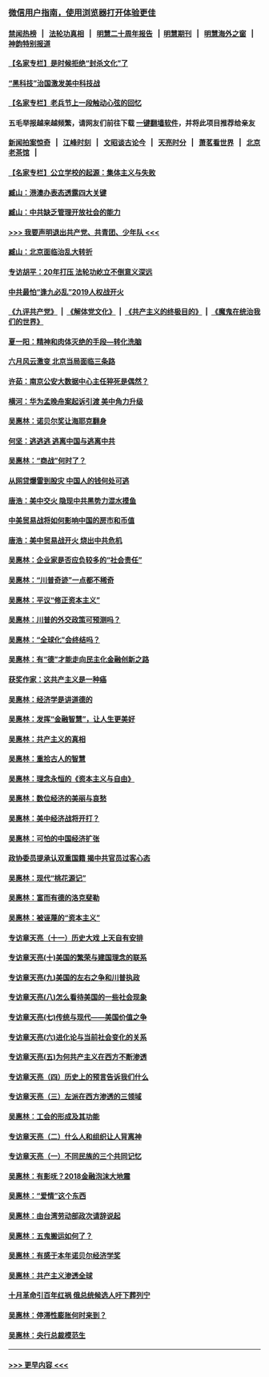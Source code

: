 ### [微信用户指南，使用浏览器打开体验更佳](https://github.com/gfw-breaker/banned-news1/blob/master/indexes/wechat-guide.md?t=0)
#### [禁闻热榜](热点新闻.md?t=0)  &nbsp;&nbsp;|&nbsp;&nbsp; [法轮功真相](https://github.com/gfw-breaker/truth/blob/master/README.md?t=0) &nbsp;&nbsp;|&nbsp;&nbsp; [明慧二十周年报告](https://github.com/gfw-breaker/mh-reports/blob/master/README.md?t=0) &nbsp;&nbsp;|&nbsp;&nbsp;[明慧期刊](https://github.com/gfw-breaker/mh-qikan) &nbsp;&nbsp;|&nbsp;&nbsp; [明慧海外之窗](https://github.com/gfw-breaker/mh-news/blob/master/README.md?t=0) &nbsp;&nbsp;|&nbsp;&nbsp; [神韵特别报道](https://github.com/gfw-breaker/mh-news/blob/master/shenyun.md?t=0)
#### [【名家专栏】是时候拒绝“封杀文化”了](../pages/nsc423/n11814093.md?t=02171333) 
#### [“黑科技”治国激发美中科技战](../pages/nsc423/n11638056.md?t=02171333) 
#### [【名家专栏】老兵节上一段触动心弦的回忆](../pages/nsc423/n11646016.md?t=02171333) 
#### 五毛举报越来越频繁，请网友们前往下载 [一键翻墙软件](https://github.com/gfw-breaker/ssr-accounts)，并将此项目推荐给亲友
#### [新闻拍案惊奇](https://github.com/gfw-breaker/banned-news1/blob/master/pages/link4.md) &nbsp;&nbsp;|&nbsp;&nbsp; [江峰时刻](https://github.com/gfw-breaker/banned-news1/blob/master/pages/link4.md) &nbsp;&nbsp;|&nbsp;&nbsp; [文昭谈古论今](https://github.com/gfw-breaker/banned-news1/blob/master/pages/link4.md) &nbsp;&nbsp;|&nbsp;&nbsp; [天亮时分](https://github.com/gfw-breaker/banned-news1/blob/master/pages/link4.md) &nbsp;&nbsp;|&nbsp;&nbsp; [萧茗看世界](https://github.com/gfw-breaker/banned-news1/blob/master/pages/link4.md) &nbsp;&nbsp;|&nbsp;&nbsp; [北京老茶馆](https://github.com/gfw-breaker/banned-news1/blob/master/pages/link4.md) &nbsp;&nbsp;|&nbsp;&nbsp; 
#### [【名家专栏】公立学校的起源：集体主义与失败](../pages/nsc423/n11601833.md?t=02171333) 
#### [臧山：港澳办表态透露四大关键](../pages/nsc423/n11421628.md?t=02171333) 
#### [臧山：中共缺乏管理开放社会的能力](../pages/nsc423/n11407457.md?t=02171333) 
#### [>>> 我要声明退出共产党、共青团、少年队 <<<](https://github.com/begood0513/goodnews/blob/master/quit/letter.md) 
#### [臧山：北京面临治乱大转折](../pages/nsc423/n11406895.md?t=02171333) 
#### [专访胡平：20年打压 法轮功屹立不倒意义深远](../pages/nsc423/n11398800.md?t=02171333) 
#### [中共最怕“逢九必乱”2019人权战开火](../pages/nsc423/n11385248.md?t=02171333) 
#### [《九评共产党》](https://github.com/begood0513/9ping.md/blob/master/README.md) &nbsp;|&nbsp; [《解体党文化》](../../../../jtdwh.md/blob/master/README.md)  &nbsp;|&nbsp; [《共产主义的终极目的》](../../../../gczydzjmd.md/blob/master/README.md) &nbsp;|&nbsp; [《魔鬼在统治我们的世界》](../../../../mgztzwmdsj.md/blob/master/README.md) 
#### [夏一阳：精神和肉体灭绝的手段—转化洗脑](../pages/nsc423/n11368250.md?t=02171333) 
#### [六月风云激变 北京当局面临三条路](../pages/nsc423/n11313668.md?t=02171333) 
#### [许茹：南京公安大数据中心主任猝死是偶然？](../pages/nsc423/n11064744.md?t=02171333) 
#### [横河：华为孟晚舟案起诉引渡 美中角力升级](../pages/nsc423/n11027230.md?t=02171333) 
#### [吴惠林：诺贝尔奖让海耶克翻身](../pages/nsc423/n10890049.md?t=02171333) 
#### [何坚：逃逃逃 逃离中国与逃离中共](../pages/nsc423/n10592891.md?t=02171333) 
#### [吴惠林：“商战”何时了？](../pages/nsc423/n10573558.md?t=02171333) 
#### [从网贷爆雷到股灾 中国人的钱何处可逃](../pages/nsc423/n10572800.md?t=02171333) 
#### [唐浩：美中交火 隐现中共黑势力混水摸鱼](../pages/nsc423/n10544040.md?t=02171333) 
#### [中美贸易战将如何影响中国的房市和币值](../pages/nsc423/n10543697.md?t=02171333) 
#### [唐浩：美中贸易战开火 烧出中共危机](../pages/nsc423/n10540126.md?t=02171333) 
#### [吴惠林：企业家是否应负较多的“社会责任”](../pages/nsc423/n10535022.md?t=02171333) 
#### [吴惠林：“川普奇迹”一点都不稀奇](../pages/nsc423/n10512808.md?t=02171333) 
#### [吴惠林：平议“修正资本主义”](../pages/nsc423/n10495724.md?t=02171333) 
#### [吴惠林：川普的外交政策可预测吗？](../pages/nsc423/n10462387.md?t=02171333) 
#### [吴惠林：“全球化”会终结吗？](../pages/nsc423/n10452838.md?t=02171333) 
#### [吴惠林：有“德”才能走向民主化金融创新之路](../pages/nsc423/n10432292.md?t=02171333) 
#### [获奖作家：这共产主义是一种癌](../pages/nsc423/n10431541.md?t=02171333) 
#### [吴惠林：经济学是讲道德的](../pages/nsc423/n10398014.md?t=02171333) 
#### [吴惠林：发挥“金融智慧”，让人生更美好](../pages/nsc423/n10375019.md?t=02171333) 
#### [吴惠林：共产主义的真相](../pages/nsc423/n10351394.md?t=02171333) 
#### [吴惠林：重拾古人的智慧](../pages/nsc423/n10337691.md?t=02171333) 
#### [吴惠林：理念永恒的《资本主义与自由》](../pages/nsc423/n10316274.md?t=02171333) 
#### [吴惠林：数位经济的美丽与哀愁](../pages/nsc423/n10292946.md?t=02171333) 
#### [吴惠林：美中经济战将开打？](../pages/nsc423/n10258825.md?t=02171333) 
#### [吴惠林：可怕的中国经济扩张](../pages/nsc423/n10219147.md?t=02171333) 
#### [政协委员提承认双重国籍 揭中共官员过客心态](../pages/nsc423/n10208809.md?t=02171333) 
#### [吴惠林：现代“桃花源记”](../pages/nsc423/n10185234.md?t=02171333) 
#### [吴惠林：富而有德的洛克斐勒](../pages/nsc423/n10142264.md?t=02171333) 
#### [吴惠林：被诬蔑的“资本主义”](../pages/nsc423/n10124816.md?t=02171333) 
#### [专访章天亮（十一）历史大戏 上天自有安排](../pages/nsc423/n10094905.md?t=02171333) 
#### [专访章天亮(十)美国的繁荣与建国理念的联系](../pages/nsc423/n10094899.md?t=02171333) 
#### [专访章天亮(九)美国的左右之争和川普执政](../pages/nsc423/n10094889.md?t=02171333) 
#### [专访章天亮(八)怎么看待美国的一些社会现象](../pages/nsc423/n10094857.md?t=02171333) 
#### [专访章天亮(七)传统与现代——美国价值之争](../pages/nsc423/n10093140.md?t=02171333) 
#### [专访章天亮(六)进化论与当前社会变化的关系](../pages/nsc423/n10092036.md?t=02171333) 
#### [专访章天亮(五)为何共产主义在西方不断渗透](../pages/nsc423/n10083620.md?t=02171333) 
#### [专访章天亮（四）历史上的预言告诉我们什么](../pages/nsc423/n10083606.md?t=02171333) 
#### [专访章天亮（三）左派在西方渗透的三领域](../pages/nsc423/n10081115.md?t=02171333) 
#### [吴惠林：工会的形成及其功能](../pages/nsc423/n10080633.md?t=02171333) 
#### [专访章天亮（二）什么人和组织让人背离神](../pages/nsc423/n10076637.md?t=02171333) 
#### [专访章天亮（一）不同民族的三个共同记忆](../pages/nsc423/n10074188.md?t=02171333) 
#### [吴惠林：有影呒？2018金融泡沫大地震](../pages/nsc423/n10040534.md?t=02171333) 
#### [吴惠林：“爱情”这个东西](../pages/nsc423/n10019423.md?t=02171333) 
#### [吴惠林：由台湾劳动部政次请辞说起](../pages/nsc423/n9979679.md?t=02171333) 
#### [吴惠林：五鬼搬运如何了？](../pages/nsc423/n9925338.md?t=02171333) 
#### [吴惠林：有感于本年诺贝尔经济学奖](../pages/nsc423/n9871883.md?t=02171333) 
#### [吴惠林：共产主义渗透全球](../pages/nsc423/n9812748.md?t=02171333) 
#### [十月革命引百年红祸 俄总统候选人吁下葬列宁](../pages/nsc423/n9810182.md?t=02171333) 
#### [吴惠林：停滞性膨胀何时来到？](../pages/nsc423/n9764136.md?t=02171333) 
#### [吴惠林：央行总裁模范生](../pages/nsc423/n9728134.md?t=02171333) 

----
#### [ >>> 更早内容 <<< ](../indexes/nsc423-earlier.md)
